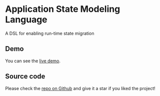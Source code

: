# Application State Modeling Language
A DSL for enabling run-time state migration


## Demo
You can see the [live demo](https://asml-lang.github.io/asml/).


## Source code
Please check the [repo on Github](https://github.com/asml-lang/asml) and give it a star if you liked the project!

